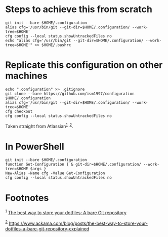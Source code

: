 

# Steps to achieve this from scratch

    git init --bare $HOME/.configuration
    alias cfg='/usr/bin/git --git-dir=$HOME/.configuration/ --work-tree=$HOME'
    cfg config --local status.showUntrackedFiles no
    echo "alias cfg='/usr/bin/git --git-dir=$HOME/.configuration/ --work-tree=$HOME'" >> $HOME/.bashrc


# Replicate this configuration on other machines

    echo ".configuration" >> .gitignore
    git clone --bare https://github.com/ism1997/configuration $HOME/.configuration
    alias cfg='/usr/bin/git --git-dir=$HOME/.configuration/ --work-tree=$HOME'
    cfg checkout
    cfg config --local status.showUntrackedFiles no

Taken straight from Atlassian<sup><a id="fnr.1" class="footref" href="#fn.1">1</a></sup><sup>, </sup><sup><a id="fnr.2" class="footref" href="#fn.2">2</a></sup>.


# In PowerShell

    git init --bare $HOME/.configuration
    function Get-Configuration { & git-dir=$HOME/.configuration/ --work-tree=$HOME $args }
    New-Alias -Name cfg -Value Get-Configuration
    cfg config --local status.showUntrackedFiles no


# Footnotes

<sup><a id="fn.1" href="#fnr.1">1</a></sup> [The best way to store your dotfiles: A bare Git repository](https://www.atlassian.com/git/tutorials/dotfiles)

<sup><a id="fn.2" href="#fnr.2">2</a></sup> <https://www.ackama.com/blog/posts/the-best-way-to-store-your-dotfiles-a-bare-git-repository-explained>
